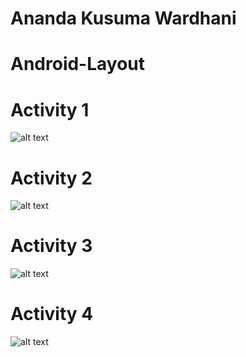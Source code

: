 # Ananda Kusuma Wardhani
# Android-Layout
# Activity 1
![alt text](https://github.com/AnandaKW/Android-Layout/blob/master/Screenshoot/Activity1.jpeg)
# Activity 2
![alt text](https://github.com/AnandaKW/Android-Layout/blob/master/Screenshoot/Activity2.jpeg)
# Activity 3
![alt text](https://github.com/AnandaKW/Android-Layout/blob/master/Screenshoot/Activity3.jpeg)
# Activity 4
![alt text](https://github.com/AnandaKW/Android-Layout/blob/master/Screenshoot/Activity4.jpeg)
